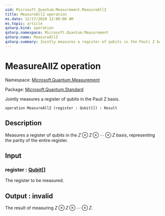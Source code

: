 ```yaml
---
uid: Microsoft.Quantum.Measurement.MeasureAllZ
title: MeasureAllZ operation
ms.date: 12/17/2020 12:00:00 AM
ms.topic: article
qsharp.kind: operation
qsharp.namespace: Microsoft.Quantum.Measurement
qsharp.name: MeasureAllZ
qsharp.summary: Jointly measures a register of qubits in the Pauli Z basis.
---
```


# MeasureAllZ operation

Namespace: [Microsoft.Quantum.Measurement](xref:Microsoft.Quantum.Measurement)

Package: [Microsoft.Quantum.Standard](https://nuget.org/packages/Microsoft.Quantum.Standard)


Jointly measures a register of qubits in the Pauli Z basis.

```qsharp
operation MeasureAllZ (register : Qubit[]) : Result
```


## Description

Measures a register of qubits in the $Z \otimes Z \otimes \cdots \otimes Z$basis, representing the parity of the entire register.

## Input

### register : [Qubit](xref:microsoft.quantum.lang-ref.qubit)[]

The register to be measured.



## Output : __invalid<Result>__

The result of measuring $Z \otimes Z \otimes \cdots \otimes Z$.